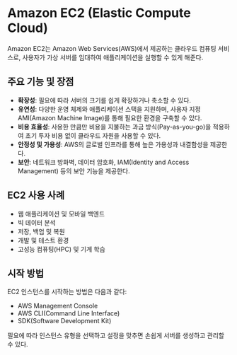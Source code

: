 # Amazon EC2 (Elastic Compute Cloud)

Amazon EC2는 Amazon Web Services(AWS)에서 제공하는 클라우드 컴퓨팅 서비스로, 사용자가 가상 서버를 임대하여 애플리케이션을 실행할 수 있게 해준다.

## 주요 기능 및 장점

- **확장성**: 필요에 따라 서버의 크기를 쉽게 확장하거나 축소할 수 있다.
- **유연성**: 다양한 운영 체제와 애플리케이션 스택을 지원하며, 사용자 지정 AMI(Amazon Machine Image)를 통해 필요한 환경을 구축할 수 있다.
- **비용 효율성**: 사용한 만큼만 비용을 지불하는 과금 방식(Pay-as-you-go)을 적용하여 초기 투자 비용 없이 클라우드 자원을 사용할 수 있다.
- **안정성 및 가용성**: AWS의 글로벌 인프라를 통해 높은 가용성과 내결함성을 제공한다.
- **보안**: 네트워크 방화벽, 데이터 암호화, IAM(Identity and Access Management) 등의 보안 기능을 제공한다.

## EC2 사용 사례

- 웹 애플리케이션 및 모바일 백엔드
- 빅 데이터 분석
- 저장, 백업 및 복원
- 개발 및 테스트 환경
- 고성능 컴퓨팅(HPC) 및 기계 학습

## 시작 방법

EC2 인스턴스를 시작하는 방법은 다음과 같다:
- AWS Management Console
- AWS CLI(Command Line Interface)
- SDK(Software Development Kit)

필요에 따라 인스턴스 유형을 선택하고 설정을 맞추면 손쉽게 서버를 생성하고 관리할 수 있다.

